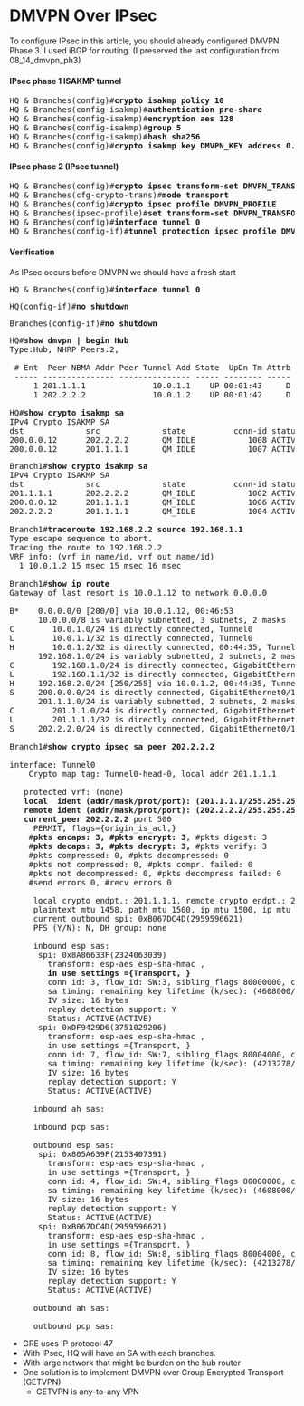 # DMVPN Over IPsec
To configure IPsec in this article, you should already configured DMVPN Phase 3. I used
iBGP for routing. (I preserved the last configuration from 08_14_dmvpn_ph3)
#### IPsec phase 1 ISAKMP tunnel
<pre>
HQ & Branches(config)#<b>crypto isakmp policy 10</b>
HQ & Branches(config-isakmp)#<b>authentication pre-share</b> 
HQ & Branches(config-isakmp)#<b>encryption aes 128</b>
HQ & Branches(config-isakmp)#<b>group 5</b>
HQ & Branches(config-isakmp)#<b>hash sha256</b>
HQ & Branches(config)#<b>crypto isakmp key DMVPN_KEY address 0.0.0.0</b></pre>

#### IPsec phase 2 (IPsec tunnel)
<pre>
HQ & Branches(config)#<b>crypto ipsec transform-set DMVPN_TRANSFORM esp-aes esp-sha-hmac</b>
HQ & Branches(cfg-crypto-trans)#<b>mode transport</b>
HQ & Branches(config)#<b>crypto ipsec profile DMVPN_PROFILE</b>
HQ & Branches(ipsec-profile)#<b>set transform-set DMVPN_TRANSFORM</b>
HQ & Branches(config)#<b>interface tunnel 0</b>
HQ & Branches(config-if)#<b>tunnel protection ipsec profile DMVPN_PROFILE</b></pre>

#### Verification
As IPsec occurs before DMVPN we should have a fresh start
<pre>
HQ & Branches(config)#<b>interface tunnel 0</b></pre>
<pre>
HQ(config-if)#<b>no shutdown</b></pre>
<pre>
Branches(config-if)#<b>no shutdown</b></pre>

<pre>
HQ#<b>show dmvpn | begin Hub</b>
Type:Hub, NHRP Peers:2, 

 # Ent  Peer NBMA Addr Peer Tunnel Add State  UpDn Tm Attrb
 ----- --------------- --------------- ----- -------- -----
     1 201.1.1.1              10.0.1.1    UP 00:01:43     D
     1 202.2.2.2              10.0.1.2    UP 00:01:42     D

HQ#<b>show crypto isakmp sa</b>
IPv4 Crypto ISAKMP SA
dst             src             state          conn-id status
200.0.0.12      202.2.2.2       QM_IDLE           1008 ACTIVE
200.0.0.12      201.1.1.1       QM_IDLE           1007 ACTIVE
</pre>

<pre>
Branch1#<b>show crypto isakmp sa</b>
IPv4 Crypto ISAKMP SA
dst             src             state          conn-id status
201.1.1.1       202.2.2.2       QM_IDLE           1002 ACTIVE
200.0.0.12      201.1.1.1       QM_IDLE           1006 ACTIVE
202.2.2.2       201.1.1.1       QM_IDLE           1004 ACTIVE

Branch1#<b>traceroute 192.168.2.2 source 192.168.1.1</b>
Type escape sequence to abort.
Tracing the route to 192.168.2.2
VRF info: (vrf in name/id, vrf out name/id)
  1 10.0.1.2 15 msec 15 msec 16 msec

Branch1#<b>show ip route</b> 
Gateway of last resort is 10.0.1.12 to network 0.0.0.0

B*    0.0.0.0/0 [200/0] via 10.0.1.12, 00:46:53
      10.0.0.0/8 is variably subnetted, 3 subnets, 2 masks
C        10.0.1.0/24 is directly connected, Tunnel0
L        10.0.1.1/32 is directly connected, Tunnel0
H        10.0.1.2/32 is directly connected, 00:44:35, Tunnel0
      192.168.1.0/24 is variably subnetted, 2 subnets, 2 masks
C        192.168.1.0/24 is directly connected, GigabitEthernet0/3
L        192.168.1.1/32 is directly connected, GigabitEthernet0/3
H     192.168.2.0/24 [250/255] via 10.0.1.2, 00:44:35, Tunnel0
S     200.0.0.0/24 is directly connected, GigabitEthernet0/1
      201.1.1.0/24 is variably subnetted, 2 subnets, 2 masks
C        201.1.1.0/24 is directly connected, GigabitEthernet0/1
L        201.1.1.1/32 is directly connected, GigabitEthernet0/1
S     202.2.2.0/24 is directly connected, GigabitEthernet0/1

Branch1#<b>show crypto ipsec sa peer 202.2.2.2</b>

interface: Tunnel0
    Crypto map tag: Tunnel0-head-0, local addr 201.1.1.1

   protected vrf: (none)
   <b>local  ident (addr/mask/prot/port): (201.1.1.1/255.255.255.255/47/0)
   remote ident (addr/mask/prot/port): (202.2.2.2/255.255.255.255/47/0)
   current_peer 202.2.2.2 </b>port 500
     PERMIT, flags={origin_is_acl,}
    #<b>pkts encaps: 3, #pkts encrypt: 3</b>, #pkts digest: 3
    #<b>pkts decaps: 3, #pkts decrypt: 3,</b> #pkts verify: 3
    #pkts compressed: 0, #pkts decompressed: 0
    #pkts not compressed: 0, #pkts compr. failed: 0
    #pkts not decompressed: 0, #pkts decompress failed: 0
    #send errors 0, #recv errors 0

     local crypto endpt.: 201.1.1.1, remote crypto endpt.: 202.2.2.2
     plaintext mtu 1458, path mtu 1500, ip mtu 1500, ip mtu idb GigabitEthernet0/1
     current outbound spi: 0xB067DC4D(2959596621)
     PFS (Y/N): N, DH group: none

     inbound esp sas:
      spi: 0x8A86633F(2324063039)
        transform: esp-aes esp-sha-hmac ,
        <b>in use settings ={Transport, }</b>
        conn id: 3, flow_id: SW:3, sibling_flags 80000000, crypto map: Tunnel0-head-0
        sa timing: remaining key lifetime (k/sec): (4608000/2948)
        IV size: 16 bytes
        replay detection support: Y
        Status: ACTIVE(ACTIVE)
      spi: 0xDF9429D6(3751029206)
        transform: esp-aes esp-sha-hmac ,
        in use settings ={Transport, }
        conn id: 7, flow_id: SW:7, sibling_flags 80004000, crypto map: Tunnel0-head-0
        sa timing: remaining key lifetime (k/sec): (4213278/2952)
        IV size: 16 bytes
        replay detection support: Y
        Status: ACTIVE(ACTIVE)

     inbound ah sas:

     inbound pcp sas:

     outbound esp sas:
      spi: 0x805A639F(2153407391)
        transform: esp-aes esp-sha-hmac ,
        in use settings ={Transport, }
        conn id: 4, flow_id: SW:4, sibling_flags 80000000, crypto map: Tunnel0-head-0
        sa timing: remaining key lifetime (k/sec): (4608000/2948)
        IV size: 16 bytes
        replay detection support: Y
        Status: ACTIVE(ACTIVE)
      spi: 0xB067DC4D(2959596621)
        transform: esp-aes esp-sha-hmac ,
        in use settings ={Transport, }
        conn id: 8, flow_id: SW:8, sibling_flags 80004000, crypto map: Tunnel0-head-0
        sa timing: remaining key lifetime (k/sec): (4213278/2952)
        IV size: 16 bytes
        replay detection support: Y
        Status: ACTIVE(ACTIVE)

     outbound ah sas:

     outbound pcp sas:
</pre> 
* GRE uses IP protocol 47
* With IPsec, HQ will have an SA with each branches.
* With large network that might be burden on the hub router
* One solution is to implement DMVPN over Group Encrypted Transport (GETVPN)
  * GETVPN is any-to-any VPN